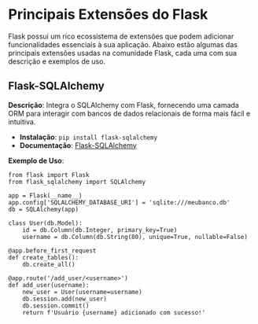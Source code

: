# Principais Extensões do Flask

Flask possui um rico ecossistema de extensões que podem adicionar funcionalidades essenciais à sua aplicação. Abaixo estão algumas das principais extensões usadas na comunidade Flask, cada uma com sua descrição e exemplos de uso.

## Flask-SQLAlchemy

**Descrição**: Integra o SQLAlchemy com Flask, fornecendo uma camada ORM para interagir com bancos de dados relacionais de forma mais fácil e intuitiva.

- **Instalação**: `pip install flask-sqlalchemy`
- **Documentação**: [Flask-SQLAlchemy](https://flask-sqlalchemy.palletsprojects.com/en/latest/)

**Exemplo de Uso**:


    from flask import Flask
    from flask_sqlalchemy import SQLAlchemy 

    app = Flask(__name__)
    app.config['SQLALCHEMY_DATABASE_URI'] = 'sqlite:///meubanco.db'
    db = SQLAlchemy(app)

    class User(db.Model):
        id = db.Column(db.Integer, primary_key=True)
        username = db.Column(db.String(80), unique=True, nullable=False)

    @app.before_first_request
    def create_tables():
        db.create_all()

    @app.route('/add_user/<username>')
    def add_user(username):
        new_user = User(username=username)
        db.session.add(new_user)
        db.session.commit()
        return f'Usuário {username} adicionado com sucesso!' 

